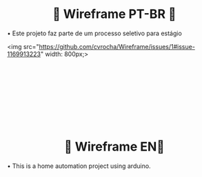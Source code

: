 <h1 align="center">📑&nbsp;Wireframe PT-BR 📑&nbsp;</h1>
<p align="left">  </p>

• Este projeto faz parte de um processo seletivo para estágio

<img src="https://github.com/cvrocha/Wireframe/issues/1#issue-1169913223" width: 800px;>

<br><br><br><br><br><br><br><br>

<h1 align="center">📑&nbsp;Wireframe EN📑&nbsp;</h1>
<p align="left">  </p>

• This is a home automation project using arduino.
